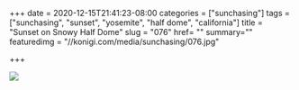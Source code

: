 +++
date = 2020-12-15T21:41:23-08:00
categories = ["sunchasing"]
tags = ["sunchasing", "sunset", "yosemite", "half dome", "california"]
title = "Sunset on Snowy Half Dome"
slug = "076"
href= ""
summary=""
featuredimg = "//konigi.com/media/sunchasing/076.jpg"

+++

<img src="//konigi.com/media/sunchasing/076.jpg" />
